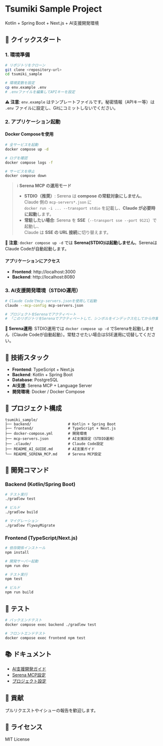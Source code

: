 # Tsumiki Sample Project

Kotlin + Spring Boot + Next.js + AI支援開発環境

## 🚀 クイックスタート

### 1. 環境準備
```bash
# リポジトリをクローン
git clone <repository-url>
cd tsumiki_sample

# 環境変数を設定
cp env.example .env
# .envファイルを編集してAPIキーを設定
```

**⚠️ 注意**: `env.example` はテンプレートファイルです。秘密情報（APIキー等）は `.env` ファイルに設定し、Gitにコミットしないでください。

### 2. アプリケーション起動

#### Docker Composeを使用
```bash
# 全サービスを起動
docker compose up -d

# ログを確認
docker compose logs -f

# サービスを停止
docker compose down
```

> ℹ️ **Serena MCP の運用モード**
> - **STDIO（推奨）**: Serena は **compose の常駐対象にしません**。  
>   Claude 側の `mcp-servers*.json` に  
>   `docker run -i ... --transport stdio` を記載し、**Claude が必要時に起動**します。
> - **常駐したい場合**: Serena を **SSE**（`--transport sse --port 9121`）で起動し、  
>   Claude は **SSE の URL 接続**に切り替えます。

**📝 注意**: `docker compose up -d` では **Serena(STDIO)は起動しません**。SerenaはClaude Codeが自動起動します。

#### アプリケーションにアクセス
- **Frontend**: http://localhost:3000
- **Backend**: http://localhost:8080

### 3. AI支援開発環境（STDIO運用）
```bash
# Claude Codeでmcp-servers.jsonを使用して起動
claude --mcp-config mcp-servers.json

# プロジェクトをSerenaでアクティベート
# 「このリポジトリをSerenaでアクティベートして、シンボルをインデックス化してから作業して」
```

**🚀 Serena運用**: STDIO運用では `docker compose up -d` でSerenaを起動しません（Claude Codeが自動起動）。常駐させたい場合はSSE運用に切替してください。

## 🧩 技術スタック

- **Frontend**: TypeScript + Next.js
- **Backend**: Kotlin + Spring Boot
- **Database**: PostgreSQL
- **AI支援**: Serena MCP + Language Server
- **開発環境**: Docker / Docker Compose

## 📁 プロジェクト構成

```
tsumiki_sample/
├── backend/                 # Kotlin + Spring Boot
├── frontend/                # TypeScript + Next.js
├── docker-compose.yml       # 開発環境
├── mcp-servers.json         # AI支援設定（STDIO運用）
├── .claude/                 # Claude Code設定
├── README_AI_GUIDE.md       # AI支援ガイド
└── README_SERENA_MCP.md     # Serena MCP設定
```

## 🔧 開発コマンド

### Backend (Kotlin/Spring Boot)
```bash
# テスト実行
./gradlew test

# ビルド
./gradlew build

# マイグレーション
./gradlew flywayMigrate
```

### Frontend (TypeScript/Next.js)
```bash
# 依存関係インストール
npm install

# 開発サーバー起動
npm run dev

# テスト実行
npm test

# ビルド
npm run build
```

## 🧪 テスト

```bash
# バックエンドテスト
docker compose exec backend ./gradlew test

# フロントエンドテスト
docker compose exec frontend npm test
```

## 📚 ドキュメント

- [AI支援開発ガイド](README_AI_GUIDE.md)
- [Serena MCP設定](README_SERENA_MCP.md)
- [プロジェクト設定](PROJECT_CONFIG.md)

## 🤝 貢献

プルリクエストやイシューの報告を歓迎します。

## 📄 ライセンス

MIT License
